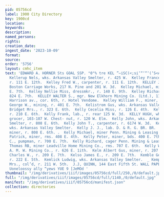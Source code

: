 ```yaml
---
pid: 05756cd
label: 1900 City Directory
key: 1900cd
location: 
keywords: 
description: 
named_persons: 
rights: 
creation_date: 
ingest_date: '2023-10-09'
format: 
source: 
order: '5756'
layout: cmhc_item
text: 'EDWARD A. HORNER Sts GOAL SSP. °0"% tre KEL ”—iSC(<;si‘“‘“‘(‘S<Aé‘;&KEM~—~C~*~*#
  Kellerup Nels, wks. Arkansas Valley Smelter, r. 425 W.  Kelley Frances Miss, milliner,
  r. 111 E. 12th.  Kelley Fred W., carpenter, r. 111 E. 12th.  KELLEY JOHN H., propr.
  Boston Carriage Works, 217 N. Pine and 201 W. 3d.  Kelley Michael, miner, r. 824
  E. 7th.  Kelley Nellie Miss, dressmkr., r. 140 E. 9th.  Kelley Richard, miner, r.
  824 E. 7th.  KELLEY WALTER S., mgr. New Elkhorn Mining Co. (Ltd.), 11 Iron Bidg.,
  Harrison av., cor. 6th, r. Hotel Vendome.  Kelley William F., miner, r. 824 E. 7th.  Kellogg
  George W., mining, r. 401 E. 7th.  Kelistrom Gus, wks. Arkansas Valley Smelter.  Kelly
  Bridget Mrs., r. 323 E. 6th.  Kelly Cecelia Miss, r. 126 E. 4th.  Kelly Emma Mrs.,
  r. 210 E. 6th.  Kelly Frank, lab., r. rear 125 W. 3d.  KELLY HUGH, whol. and ret.
  grocer, 103-107 W. Chest- nut, r. 120 W. Elm.  Kelly John, wks. Arkansas Valley
  Smelter, r. 808 E. 6th.  Kelly John T., carpenter, r. 6174 W. 3d.  Kelly J. H.,
  wks. Arkansas Valley Smelter.  Kelly J. J., lab. D. & R. G. BR. BR.  Kelly Martin,
  miner, r. 808 E. 6th. .  Kelly Michael, miner Penn. Mining & Leasing Co.  Kelly
  Patrick, miner, rms. 408 E. 4th.  Kelly Peter, miner, bds. 400 E. 7th.  Kelly Peter
  C., pumpman, r. 700 E. 7th.  Kelly Richard, cager Penn. Mining & Leasing Co.  Kelly
  Thomas RB, miner Leadville Home Mining Co., rms. 707 E. 6th.  Kelly William, miner
  A. M. W. Mining Co., r. 626 E. 1ith.  Kelm Albert Gus, miner, r. 207 E. 11th.  Kelso
  Charles W., r. 209 E. 7th.  Kelso James E., r. 209 E. 7th.  Kemble George, miner,
  r. 222 E. 5th.  Kemlick Ludwig, wks. Arkansas Valley Smelter.  _ Kempton Anna M.
  Mrs., col’d, r. 211 W. 5th.  J.J, QUINN, 144 East Fifth St. WALL PAPER  "Billi JO
  Uoneloossy ally “yews YUE 9 [JeMOd '
thumbnail: "/img/derivatives/iiif/images/05756cd/full/250,/0/default.jpg"
full: "/img/derivatives/iiif/images/05756cd/full/1140,/0/default.jpg"
manifest: "/img/derivatives/iiif/05756cd/manifest.json"
collection: directories
---
```


